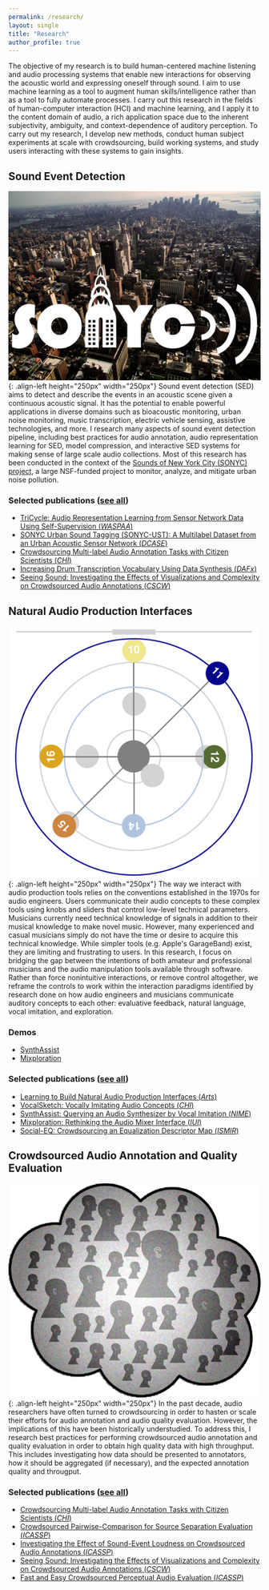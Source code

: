 ```yaml
---
permalink: /research/
layout: single
title: "Research"
author_profile: true
---
```


The objective of my research is to build human-centered machine listening and audio processing systems that enable new interactions for observing the acoustic world and expressing oneself through sound. 
I aim to use machine learning as a tool to augment human skills/intelligence rather than as a tool to fully automate processes. 
I carry out this research in the fields of human-computer interaction (HCI) and machine learning, and I apply it to the content domain of audio, a rich application space due to the inherent subjectivity, ambiguity, and context-dependence of auditory perception. 
To carry out my research, I develop new methods, conduct human subject experiments at scale with crowdsourcing, build working systems, and study users interacting with these systems to gain insights.

## Sound Event Detection
![sonyc](/assets/images/sonyc.png){: .align-left height="250px" width="250px"}
Sound event detection (SED) aims to detect and describe the events in an acoustic scene given a continuous acoustic signal. 
It has the potential to enable powerful applications in diverse domains such as bioacoustic monitoring, urban noise monitoring, music transcription, electric vehicle sensing, assistive technologies, and more.
I research many aspects of sound event detection pipeline, including best practices for audio annotation, audio representation learning for SED, model compression, and interactive SED systems for making sense of large scale audio collections.
Most of this research has been conducted in the context of the [Sounds of New York City (SONYC) project](http://wp.nyu.edu/sonyc), a large NSF-funded project to monitor, analyze, and mitigate urban noise pollution.

### Selected publications ([see all](/publications/sound-event-detection))
- [TriCycle: Audio Representation Learning from Sensor Network Data Using Self-Supervision (*WASPAA*)](/publications/2019-10-01-cartwright2019tricycle)
- [SONYC Urban Sound Tagging (SONYC-UST): A Multilabel Dataset from an Urban Acoustic Sensor Network (*DCASE*)](/publications/2019-10-01-cartwright2019sonycust)
- [Crowdsourcing Multi-label Audio Annotation Tasks with Citizen Scientists (*CHI*)](/publications/2019-04-01-cartwright2019crowdsourcing)
- [Increasing Drum Transcription Vocabulary Using Data Synthesis (*DAFx*)](/publications/2018-09-01-cartwright2018increasing)
- [Seeing Sound: Investigating the Effects of Visualizations and Complexity on Crowdsourced Audio Annotations (*CSCW*)](/publications/2017-11-01-cartwright2017seeing)

## Natural Audio Production Interfaces
![synthassist](/assets/images/synthassist.png){: .align-left height="250px" width="250px"}
The way we interact with audio production tools relies on the conventions established in the 1970s for audio engineers. 
Users communicate their audio concepts to these complex tools using knobs and sliders that control low-level technical parameters. 
Musicians currently need technical knowledge of signals in addition to their musical knowledge to make novel music. 
However, many experienced and casual musicians simply do not have the time or desire to acquire this technical knowledge. 
While simpler tools (e.g. Apple&apos;s GarageBand) exist, they are limiting and frustrating to users. 
In this research, I focus on bridging the gap between the intentions of both amateur and professional musicians and the audio manipulation tools available through software. 
Rather than force nonintuitive interactions, or remove control altogether, we reframe the controls to work within the interaction paradigms identified by research done on how audio engineers and musicians communicate auditory concepts to each other: evaluative feedback, natural language, vocal imitation, and exploration.

### Demos
- [SynthAssist](/publications/2014-07-01-cartwright2014synthassistquerying)
- [Mixploration](/publications/2014-04-01-cartwright2014mixploration)

### Selected publications ([see all](/publications/natural-audio-production-interfaces))
- [Learning to Build Natural Audio Production Interfaces (*Arts*)](/publications/2019-08-01-pardo2019learning)
- [VocalSketch: Vocally Imitating Audio Concepts (*CHI*)](/publications/2015-05-01-cartwright2015vocalsketch)
- [SynthAssist: Querying an Audio Synthesizer by Vocal Imitation (*NIME*)](/publications/2014-07-01-cartwright2014synthassistquerying)
- [Mixploration: Rethinking the Audio Mixer Interface (*IUI*)](/publications/2014-04-01-cartwright2014mixploration)
- [Social-EQ: Crowdsourcing an Equalization Descriptor Map (*ISMIR*)](/publications/2013-11-01-cartwright2013socialeq)

## Crowdsourced Audio Annotation and Quality Evaluation
![caqe](/assets/images/caqe.png){: .align-left height="250px" width="250px"}
In the past decade, audio researchers have often turned to crowdsourcing in order to hasten or scale their efforts for audio annotation and audio quality evaluation. 
However, the implications of this have been historically understudied. 
To address this, I research best practices for performing crowdsourced audio annotation and quality evaluation in order to obtain high quality data with high throughput. 
This includes investigating how data should be presented to annotators, how it should be aggregated (if necessary), and the expected annotation quality and througput.

### Selected publications ([see all](/publications/crowdsourced-audio-annotation-and-quality-evaluation))
- [Crowdsourcing Multi-label Audio Annotation Tasks with Citizen Scientists (*CHI*)](/publications/2019-04-01-cartwright2019crowdsourcing)
- [Crowdsourced Pairwise-Comparison for Source Separation Evaluation (*ICASSP*)](/publications/2018-04-01-cartwright2018crowdsourcedpairwise)
- [Investigating the Effect of Sound-Event Loudness on Crowdsourced Audio Annotations (*ICASSP*)](/publications/2018-04-01-cartwright2018investigating)
- [Seeing Sound: Investigating the Effects of Visualizations and Complexity on Crowdsourced Audio Annotations (*CSCW*)](/publications/2017-11-01-cartwright2017seeing)
- [Fast and Easy Crowdsourced Perceptual Audio Evaluation (*ICASSP*)](/publications/2016-04-01-cartwright2016fast)